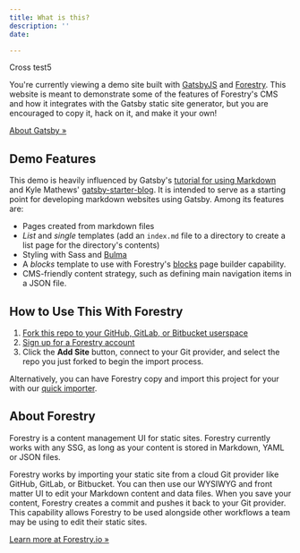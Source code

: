 ```yaml
---
title: What is this?
description: ''
date: 

---
```

Cross test5

You're currently viewing a demo site built with [GatsbyJS](https://www.gatsbyjs.org/) and [Forestry](https://forestry.io). This website is meant to demonstrate some of the features of Forestry's CMS and how it integrates with the Gatsby static site generator, but you are encouraged to copy it, hack on it, and make it your own!

[About Gatsby »](/about-the-ssg)

## Demo Features

This demo is heavily influenced by Gatsby's [tutorial for using Markdown](https://www.gatsbyjs.org/docs/adding-markdown-pages/) and Kyle Mathews' [gatsby-starter-blog](https://github.com/gatsbyjs/gatsby-starter-blog). It is intended to serve as a starting point for developing markdown websites using Gatsby. Among its features are:

* Pages created from markdown files
* _List_ and _single_ templates (add an `index.md` file to a directory to create a list page for the directory's contents)
* Styling with Sass and [Bulma](https://bulma.io)
* A _blocks_ template to use with Forestry's [blocks](https://forestry.io/docs/settings/fields/blocks/) page builder capability.
* CMS-friendly content strategy, such as defining main navigation items in a JSON file.

## How to Use This With Forestry

1. [Fork this repo to your GitHub, GitLab, or Bitbucket userspace](https://github.com/forestryio/gatsby-starter-forestry)
2. [Sign up for a Forestry account](https://app.forestry.io/signup)
3. Click the **Add Site** button, connect to your Git provider, and select the repo you just forked to begin the import process.

Alternatively, you can have Forestry copy and import this project for your with our [quick importer](https://app.forestry.io/quick-start?repo=forestryio/gatsby-starter-forestry&branch=master&engine=gatsby).

## About Forestry

Forestry is a content management UI for static sites. Forestry currently works with any SSG, as long as your content is stored in Markdown, YAML or JSON files.

Forestry works by importing your static site from a cloud Git provider like GitHub, GitLab, or Bitbucket. You can then use our WYSIWYG and front matter UI to edit your Markdown content and data files. When you save your content, Forestry creates a commit and pushes it back to your Git provider. This capability allows Forestry to be used alongside other workflows a team may be using to edit their static sites.

[Learn more at Forestry.io »](https://forestry.io)